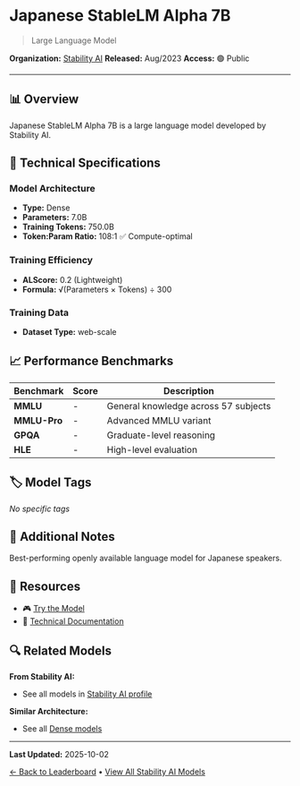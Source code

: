 # Japanese StableLM Alpha 7B

> Large Language Model

**Organization:** [Stability AI](../../labs/stability-ai.md)
**Released:** Aug/2023
**Access:** 🟢 Public

---

## 📊 Overview

Japanese StableLM Alpha 7B is a large language model developed by Stability AI.

## 🔧 Technical Specifications

### Model Architecture
- **Type:** Dense
- **Parameters:** 7.0B
- **Training Tokens:** 750.0B
- **Token:Param Ratio:** 108:1 ✅ Compute-optimal

### Training Efficiency
- **ALScore:** 0.2 (Lightweight)
- **Formula:** √(Parameters × Tokens) ÷ 300

### Training Data
- **Dataset Type:** web-scale

## 📈 Performance Benchmarks

| Benchmark | Score | Description |
|-----------|-------|-------------|
| **MMLU** | - | General knowledge across 57 subjects |
| **MMLU-Pro** | - | Advanced MMLU variant |
| **GPQA** | - | Graduate-level reasoning |
| **HLE** | - | High-level evaluation |

## 🏷️ Model Tags

_No specific tags_

## 📝 Additional Notes

Best-performing openly available language model for Japanese speakers.

## 🔗 Resources

- 🎮 [Try the Model](https://huggingface.co/stabilityai/japanese-stablelm-base-alpha-7b)
- 📄 [Technical Documentation](https://stability.ai/blog/stability-ai-new-jplm-japanese-language-model-stablelm)

## 🔍 Related Models

**From Stability AI:**
- See all models in [Stability AI profile](../../labs/stability-ai.md)

**Similar Architecture:**
- See all [Dense models](../../architectures/dense.md)

---

**Last Updated:** 2025-10-02

[← Back to Leaderboard](../../README.md) • [View All Stability AI Models](../../labs/stability-ai.md)
